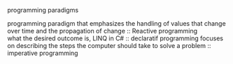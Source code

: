 programming paradigms 

programming paradigm that emphasizes the handling of values that change over time and the propagation of change :: Reactive programming   
what the desired outcome is,  LINQ in C#  :: declaratif programming 
focuses on describing the steps the computer should take to solve a problem :: imperative programming 
